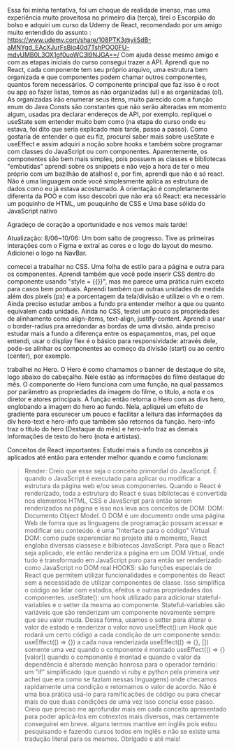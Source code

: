 Essa foi minha tentativa, foi um choque de realidade imenso, mas uma experiência muito proveitosa
no primeiro dia (terça), tirei o Escorpião do bolso e adquiri um curso da Udemy de React, recomendado por um amigo muito entendido do assunto : https://www.udemy.com/share/108PTK3@yiiSdB-aMNYgd_EAcXJurFsBiq40d7TshPOO0FU-mdvUMB0L3OX1gf0uoWC3l9NJGA==/
Com ajuda desse mesmo amigo e com as etapas iniciais do curso consegui trazer a API. Aprendi que no React, cada componente tem seu próprio arquivo, uma estrutura bem organizada e que componentes podem chamar outros componentes, quantos forem necessários. O componente principal que faz isso é o root ou app
ao fazer listas, temos as não organizadas (ul) e as organizadas (ol). As organizadas irão enumerar seus itens, muito parecido com a função enum do Java
Consts são constantes que não serão alteradas em momento algum, usadas pra declarar endereços de API, por exemplo.
repliquei o useState sem entender muito bem como (na etapa do curso onde eu estava, foi dito que seria explicado mais tarde, passo a passo). Como gostaria de entender o que eu fiz, procurei saber mais sobre useState e useEffect e assim adquiri a noção sobre hooks e também sobre programar com classes do JavaScript ou com componentes. Aparentemente, os componentes são bem mais simples, pois possuem as classes e bibliotecas "embutidas"
aprendi sobre os snippets e não vejo a hora de ter o meu próprio com um bazilhão de atalhos!
e, por fim, aprendi que não é só react. Não é uma linguagem onde você simplesmente aplica as estrutura de dados como eu já estava acostumado. A orientação é completamente diferenta da POO e com isso descobri que não era só React: era necessário um poquinho de HTML, um pouquinho de CSS e Uma base sólida do JavaScript nativo

Agradeço de coração a oportunidade e nos vemos mais tarde!

Atualização: 8/06~10/06:
Um bom salto de progresso. Tive as primeiras interações com o Figma e extraí as cores e o logo do layout do mesmo. Adicionei o logo na NavBar.

comecei a trabalhar no CSS. Uma folha de estilo para a página e outra para os componentes. Aprendi também que você pode inserir CSS dentro do componente usando "style = {{}}", mas me parece uma prática ruim exceto para casos bem pontuais. Aprendi também que outras unidades de medida além dos pixels (px) e a porcentagem da tela/divisão e utilizei o vh e o rem. Ainda preciso estudar ambos a fundo pra entender melhor a que ou quanto equivalem cada unidade. Ainda no CSS, testei um pouco as propriedades de alinhamento como align-items, text-align, justify-content. Aprendi a usar o border-radius pra arredondar as bordas de uma divisão.
ainda preciso estudar mais a fundo a diferença entre os espaçamentos, mas, pel oque entendi, usar o display flex é o básico para responsividade: através dele, pode-se alinhar os componentes ao começo da divisão (start) ou ao centro (center), por exemplo.

trabalhei no Hero. O Hero é como chamamos o banner de destaque do site, logo abaixo do cabeçalho. Nele estão as informações do filme destaque do mês. O componente do Hero funciona com uma função, na qual passamos por parâmetro as propriedades da imagem do filme, o título, a nota e os diretor e atores principais. A função então retorna o Hero com as divs hero, englobando a imagem do hero ao fundo. Nela, apliquei um efeito de gradiente para escurecer um pouco e facilitar a leitura das informações da div hero-text e hero-info que também são retornos da função. hero-info traz o título do hero (Destaque do mês) e hero-info traz as demais informações de texto do hero (nota e artistas).

Conceitos de React importantes:
Estudei mais a fundo os conceitos já aplicados até então para entender melhor quando e como funcionam:

> Render: Creio que esse seja o conceito primordial do JavaScript. É quando o JavaScript é executado para aplicar ou modificar a estrutura da página web e/ou seus componentes. Quando o React é renderizado, toda a estrutura do React e suas bibliotecas é convertida nos elementos HTML, CSS e JavaScript para então serem renderizados na página e isso nos leva aos conceitos de DOM:
> DOM: Documento Object Model. O DOM é um documento onde uma página Web de fomra que as linguagens de programação possam acessar e modificar seu conteúdo. é uma "Interface para o código"
> Virtual DOM: como pude experenciar no projeto até o momento, React engloba diversas classese e bilbiotecas JavaScript. Para que o React seja aplicado, ele então renderiza a página em um DOM Virtual, onde tudo é transformado em JavaScript puro para então ser renderizado como JavaScript no DOM real
> HOOKS: são funções especiais do React que permitem utilizar funcionalidades e componentes do React sem a necessidade de utilizar componentes de classe. Isso simplifica o código ao lidar com estados, efeitos e outras propriedades dos componentes.
> useState(): um hook utilizado para adicionar stateful-variables e o setter da mesma ao componente. Stateful-variables são variáveis que são renderizam um componente novamente sempre que seu valor muda. Dessa forma, usamos o setter para alterar o valor de estado e renderizar o valor novo
> useEffect():um Hook que rodará um certo código a cada condição de um componente sendo:
> useEffect(() => {}) a cada nova renderizada
> useEffect(() => {}, []) somente uma vez quando o componente é montado
> useEffect(() => {} [valor]) quando o componente é montad e quando o valor da dependência é alterado
> menção honrosa para o operador ternário: um "if" simplificado (que quando vi ruby e python pela primeira vez achei que era como se faziam nessas linguagens) onde checamos rapidamente uma condição e retornamos o valor de acordo. Não é uma boa prática usá-lo para ramificações de código ou para checar mais do que duas condições de uma vez
> Isso conclui esse passo. Creio que preciso me aprofundar mais em cada conceito apresentado para poder aplicá-los em cotnextos mais diversos, mas certamente conseguirei em breve. alguns termos mantive em inglês pois estou pesquisando e fazendo cursos todos em inglês e não se existe uma tradução literal para os mesmos. Obrigado e até mais!
